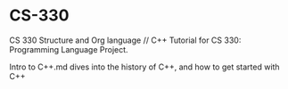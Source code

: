 # CS-330
CS 330 Structure and Org language 
//
C++ Tutorial for CS 330: Programming Language Project.

Intro to C++.md dives into the history of C++, and how to get started with C++
